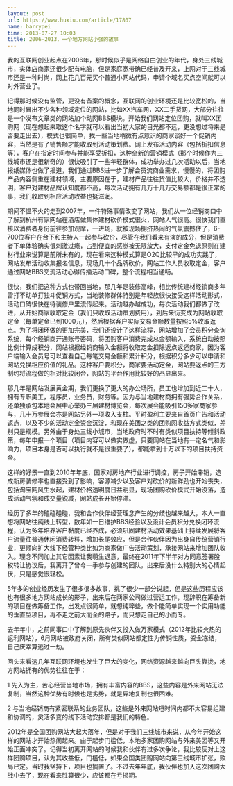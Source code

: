 ```yaml
---
layout: post
url: https://www.huxiu.com/article/17807
name: barrypei
time: 2013-07-27 10:03
title: 2006-2013，一个地方网站小强的故事
---
```

我的互联网创业起点在2006年，那时候似乎是网络自由创业的年代，身处三线城市，实体店商家还很少配有电脑，但是家庭宽带确已经普及开来，上网对于三线城市还是一种时尚，网上花几百元买个普通小网站代码，申请个域名买点空间就可以对外营业了。

记得那时候没有监管，更没有备案的概念，互联网的创业环境还是比较宽松的，当地同时冒出不少各种领域定位的网站，比如XX汽车网，XX二手货网，大部分往往是一个发布文章类的网站加个动网BBS模块。开始我们网站定位团购，就叫XX团购网（现在想起来取这个名字就可以看出当初大家的目光都不远，更没想过将来是否要走出去），模式也很简单，找一些当地稍微有点意识的商家谈好一个促销内容，当然是有了销售额才能收取到活动策划费。网上发布活动内容（包括折扣信息等），客户在指定时间参与并能享受折扣，这种全新的营销模式（那个时候作为三线城市还是很新奇的）很快吸引了一些年轻群体，成功举办过几次活动以后，当地报纸媒体也做了报道，我们通过BBS进一步了解会员流商业需求，慢慢的，将团购产品内容侧重在建材领域，主要原因在于，建材产品往往货值比较大，价格并不透明，客户对建材品牌认知度都不高，每次活动拥有几万十几万交易额都是很正常的事，我们收取到相应活动收益也挺滋润。

期间不愠不火的走到2007年，一件特殊事情改变了网站，我们从一位经销商口中了解到杭州有家网站在酒店做集体建材砍价模式很火，网站人气很高。很快我们直接以消费者身份前往参加观摩，一进场，就被现场拥挤热闹的气氛震撼住了，6-700位客户在台下和主持人一起参与砍价，尽管在我们看来有演的成分，但是消费者下单体验确实很刺激过瘾，占到便宜的感觉被无限放大，支付定金免退原则在建材行业来说算是前所未有的，现在看来这种模式算是O2Q比较早的成功实践了，网站发布活动收集报名信息，现场几十个品牌砍价，网站工作人员收取定金，客户通过网站BBS交流活动心得传播活动口碑，整个流程相当通畅。

很快，我们把这种方式也带回当地，那几年是装修高峰，相比传统建材经销商多年雷打不动单打独斗促销方式，当地装修群体特别是年轻族很快接受这样活动形式，活动口碑很快在待装修户里流传起来。活动越办越成功，每次活动我们都做了改进，从开始商家收取定金（我们只收取活动策划费用），到后来衍变成为网站收取定金（每单定金已到1000元），然后根据客户实际交易金额数量按照5%收取返点。为了将闭环做的更加完美，我们还设计了这样流程，网站增加了会员积分查询系统，每个经销商开通账号密码，将团购客户消费完成总金额输入，系统自动按照比例计算成积分，网站根据经销商输入金额将收取定金扣除返点返还商家，因为客户端输入会员号可以查看自己每笔交易金额和累计积分，根据积分多少可以申请和网站兑换相应价值的礼品。这种客户要积分，商家要活动定金，网站要返点的三方制约将流程做的相对比较闭合，网站的平台作用比较好的凸显出来。

那几年是网站发展黄金期，我们更换了更大的办公场所，员工也增加到近二十人，拥有专职美工，程序员，业务员，财务等。因为与当地建材商拥有强势合作关系，还单独承包本地会展中心举办三届建材博览会，每次展会能吸引150多家商家参与，几十万参展会亦是网站另外一项收入支柱。平时盈利主要来自首页广告和活动返点，以及不少的活动定金资金沉淀，和现在美团之类的团购网收益方式类似，差别只是规模。另外由于身处三线小城市，当地政府时不时有类似项目扶持等倾斜政策，每年申报一个项目（项目内容可以做实做虚，只要网站在当地有一定名气和影响力，项目本身是否可以执行就不是很重要了），都能拿到十万以下的项目扶持资金。

这样的好景一直到2010年年底，国家对房地产行业进行调控，房子开始滞销，造成新房装修率也直接受到了影响，客源减少以及客户对砍价的新鲜劲也开始丧失，包括淘宝网风生水起，建材价格透明度日益明显，现场团购砍价模式开始没落，造成活动气氛和成交量锐减，网站成长开始停滞。

经历了多年的磕磕碰碰，我和合作伙伴经营理念产生的分歧也越来越大，本人一直想将网站往纯线上转型，数年如一日维护BBS经验以及设计会员积分兑换闭环流程，认为多年培养客户黏度已经养成，必须巩固建材活动效果基础上持续发展将客户流量往普通休闲消费转移，增加长尾效应，但是合作伙伴因为出身自传统营销行业，更倾向扩大线下经营种类比如为商家做广告活动策划，承接网站来增加团队收入。理念不同加上其它因素让我萌生退意，最终在2011年下半年对方同意签署股权转让协议后，我离开了曾今一手参与创建的团队，出来后没什么特别大的心情起伏，只是感觉很轻松。

5年多的创业经历发生了很多很多故事，挑了很少一部分说起，但是这些历程应该也有很多地方网站成长的影子，出来后在两家公司做过营运工作，现辞职在筹备新的项目在做筹备工作，出发点很简单，就想纯粹些，做个能简单实现一个实用功能的垂直型项目，再不走之前大而全的路子，而只想走自己的小而专。

去年年中，之前同事口中了解到原先伙伴又投入做万家模式（2012年比较火热的返利网站），6月网站被政府关闭，所有类似网站都定性为传销性质，资金冻结，自己庆幸算逃过一劫。

回头来看这几年互联网环境也发生了巨大的变化，网络资源越来越向巨头靠拢，地方网站拥有的优势往往在于：

1 先入为主，苦心经营当地市场，拥有丰富内容的BBS，这些内容是外来网站无法复制，当然这种优势有时候也是劣势，就是异地复制也很困难。

2 与当地经销商有紧密联系的业务团队，这些是外来网站短时间内都不太容易组建和协调的，灵活多变的线下活动安排都是我们的特色。

2012年是全国团购网站大起大落年，但是对于我们三线城市来说，从今年开始这样的网站才开始热闹起来。由于起步门槛低，本地多家团购网站与外来美团等又开始正面冲突了。记得当初离开网站的时候我和伙伴有过多次争论，我比较反对上这样团购项目，认为其收益低，门槛低，如果全国类团购网站向第三线城市扩张，败局已定。当时我坚持下，项目也搁置了。不过去年年底，我伙伴也加入这次团购大战中去了，现在看来胜算很少，应该都在亏损期。

